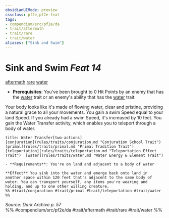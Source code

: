 ```yaml
---
obsidianUIMode: preview
cssclass: pf2e,pf2e-feat
tags:
- compendium/src/pf2e/da
- trait/aftermath
- trait/rare
- trait/water
aliases: ["Sink and Swim"]
---
```

# Sink and Swim  *Feat 14*  
[aftermath](rules/traits/aftermath-da.md "Aftermath Class Trait")  [rare](rules/traits/rare.md "Rare Rarity Trait")  [water](rules/traits/water.md "Water Energy & Element Trait")  

- **Prerequisites**: You've been brought to 0 Hit Points by an enemy that has the [water](rules/traits/water.md "Water Energy & Element Trait") trait or an enemy's ability that has the [water](rules/traits/water.md "Water Energy & Element Trait") trait.

Your body looks like it's made of flowing water, clear and pristine, providing a natural grace to all your movements. You gain a swim Speed equal to your land Speed. If you already had a swim Speed, it's increased by 10 feet. You gain the Water Transfer activity, which enables you to teleport through a body of water.

```ad-embed-ability
title: Water Transfer[two-actions]
[conjuration](rules/traits/conjuration.md "Conjuration School Trait")  [primal](rules/traits/primal.md "Primal Tradition Trait")  [teleportation](rules/traits/teleportation.md "Teleportation Effect Trait")  [water](rules/traits/water.md "Water Energy & Element Trait")  

- **Requirements**: You're on land and adjacent to a body of water

**Effect** You sink into the water and emerge back onto land in another space within 120 feet that's adjacent to the same body of water. You can transport yourself, any items you're wearing and holding, and up to one other willing creature.  
%% #trait/conjuration #trait/primal #trait/teleportation #trait/water %%
```

*Source: Dark Archive p. 57*  
%% #compendium/src/pf2e/da #trait/aftermath #trait/rare #trait/water %%